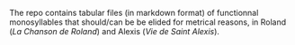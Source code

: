 The repo contains tabular files (in markdown format) of functionnal monosyllables that should/can be be elided for metrical reasons, in Roland (_La Chanson de Roland_) and Alexis (_Vie de Saint Alexis_).
